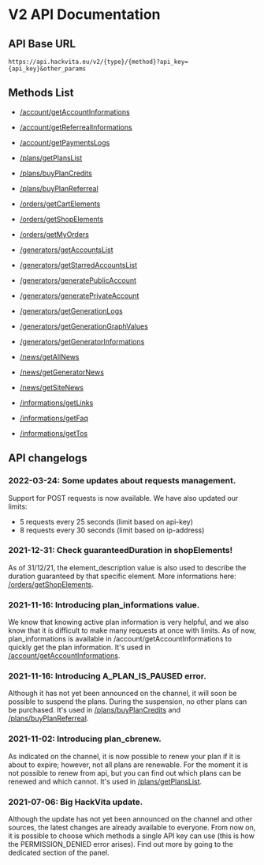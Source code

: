 # V2 API Documentation

## API Base URL

`https://api.hackvita.eu/v2/{type}/{method}?api_key={api_key}&other_params`

## Methods List

* [/account/getAccountInformations](getAccountInformations)
* [/account/getReferrealInformations](getReferrealInformations)
* [/account/getPaymentsLogs](getPaymentsLogs)

* [/plans/getPlansList](getPlansList)
* [/plans/buyPlanCredits](buyPlanCredits)
* [/plans/buyPlanReferreal](buyPlanReferreal)

* [/orders/getCartElements](getCartElements)
* [/orders/getShopElements](getShopElements)
* [/orders/getMyOrders](getMyOrders)

* [/generators/getAccountsList](getAccountsList)
* [/generators/getStarredAccountsList](getStarredAccountsList)
* [/generators/generatePublicAccount](generatePublicAccount)
* [/generators/generatePrivateAccount](generatePrivateAccount)
* [/generators/getGenerationLogs](getGenerationLogs)
* [/generators/getGenerationGraphValues](getGenerationGraphValues)
* [/generators/getGeneratorInformations](getGeneratorInformations)

* [/news/getAllNews](getAllNews)
* [/news/getGeneratorNews](getGeneratorNews)
* [/news/getSiteNews](getSiteNews)

* [/informations/getLinks](getLinks)
* [/informations/getFaq](getFaq)
* [/informations/getTos](getTos)

## API changelogs

### 2022-03-24: **Some updates about requests management.**

Support for POST requests is now available. We have also updated our limits:
* 5 requests every 25 seconds (limit based on api-key)
* 8 requests every 30 seconds (limit based on ip-address)

### 2021-12-31: **Check guaranteedDuration in shopElements!**

As of 31/12/21, the element_description value is also used to describe the duration guaranteed by that specific element. More informations here: [/orders/getShopElements](getShopElements).

### 2021-11-16: **Introducing plan_informations value.**

We know that knowing active plan information is very helpful, and we also know that it is difficult to make many requests at once with limits. As of now, plan_informations is available in /account/getAccountInformations to quickly get the plan information.
It's used in [/account/getAccountInformations](getAccountInformations).

### 2021-11-16: **Introducing A_PLAN_IS_PAUSED error.**

Although it has not yet been announced on the channel, it will soon be possible to suspend the plans. During the suspension, no other plans can be purchased.
It's used in [/plans/buyPlanCredits](buyPlanCredits) and [/plans/buyPlanReferreal](buyPlanReferreal).

### 2021-11-02: **Introducing plan_cbrenew.**

As indicated on the channel, it is now possible to renew your plan if it is about to expire; however, not all plans are renewable. For the moment it is not possible to renew from api, but you can find out which plans can be renewed and which cannot.
It's used in [/plans/getPlansList](getPlansList).

### 2021-07-06: **Big HackVita update.**

Although the update has not yet been announced on the channel and other sources, the latest changes are already available to everyone. From now on, it is possible to choose which methods a single API key can use (this is how the PERMISSION_DENIED error arises). Find out more by going to the dedicated section of the panel.